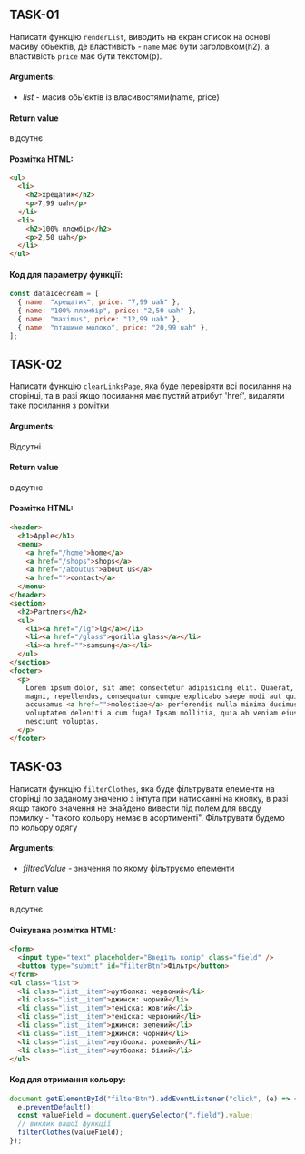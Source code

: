 ## TASK-01

Написати функцію `renderList`, виводить на екран список на основі масиву обьектів, де властивість - `name` має бути заголовком(h2), а властивість `price` має бути текстом(p).

#### Arguments:

- _list_ - масив обь'єктів із власивостями(name, price)

#### Return value

відсутнє

#### Розмітка HTML:

```html
<ul>
  <li>
    <h2>хрещатик</h2>
    <p>7,99 uah</p>
  </li>
  <li>
    <h2>100% пломбір</h2>
    <p>2,50 uah</p>
  </li>
</ul>
```

#### Код для параметру функції:

```js
const dataIcecream = [
  { name: "хрещатик", price: "7,99 uah" },
  { name: "100% пломбір", price: "2,50 uah" },
  { name: "maximus", price: "12,99 uah" },
  { name: "пташине молоко", price: "20,99 uah" },
];
```

## TASK-02

Написати функцію `clearLinksPage`, яка буде перевіряти всі посилання на сторінці, та в разі якщо посилання має пустий атрибут 'href', видаляти таке посилання з ромітки

#### Arguments:

Відсутні

#### Return value

відсутнє

#### Розмітка HTML:

```html
<header>
  <h1>Apple</h1>
  <menu>
    <a href="/home">home</a>
    <a href="/shops">shops</a>
    <a href="/aboutus">about us</a>
    <a href="">contact</a>
  </menu>
</header>
<section>
  <h2>Partners</h2>
  <ul>
    <li><a href="/lg">lg</a></li>
    <li><a href="/glass">gorilla glass</a></li>
    <li><a href="">samsung</a></li>
  </ul>
</section>
<footer>
  <p>
    Lorem ipsum dolor, sit amet consectetur adipisicing elit. Quaerat, officiis
    magni, repellendus, consequatur cumque explicabo saepe modi aut qui
    accusamus <a href="">molestiae</a> perferendis nulla minima ducimus dolore
    voluptatem deleniti a cum fuga! Ipsam mollitia, quia ab veniam eius dolores
    nesciunt voluptas.
  </p>
</footer>
```

## TASK-03

Написати функцію `filterСlothes`, яка буде фільтрувати елементи на сторінці по заданому значеню з інпута при натисканні на кнопку, в разі якщо такого значення не знайдено вивести під полем для вводу помилку - "такого кольору немає в асортименті". Фільтрувати будемо по кольору одягу

#### Arguments:

- _filtredValue_ - значення по якому фільтруємо елементи

#### Return value

відсутнє

#### Очікувана розмітка HTML:

```html
<form>
  <input type="text" placeholder="Введіть колір" class="field" />
  <button type="submit" id="filterBtn">Фільтр</button>
</form>
<ul class="list">
  <li class="list__item">футболка: червоний</li>
  <li class="list__item">джинси: чорний</li>
  <li class="list__item">теніска: жовтий</li>
  <li class="list__item">теніска: червоний</li>
  <li class="list__item">джинси: зелений</li>
  <li class="list__item">джинси: чорний</li>
  <li class="list__item">футболка: рожевий</li>
  <li class="list__item">футболка: білий</li>
</ul>
```

#### Код для отримання кольору:

```js
document.getElementById("filterBtn").addEventListener("click", (e) => {
  e.preventDefault();
  const valueField = document.querySelector(".field").value;
  // виклик вашої функції
  filterСlothes(valueField);
});
```
